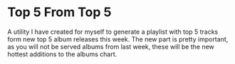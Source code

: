 # Top 5 From Top 5

A utility I have created for myself to generate a playlist with top 5 tracks form new top 5 album releases this week. The new part is pretty important, as you will not be served albums from last week, these will be the new hottest additions to the albums chart.
